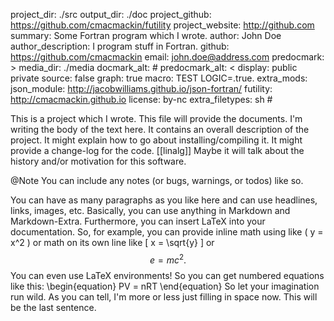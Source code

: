 project_dir: ./src
output_dir: ./doc
project_github: https://github.com/cmacmackin/futility
project_website: http://github.com
summary: Some Fortran program which I wrote.
author: John Doe
author_description: I program stuff in Fortran.
github: https://github.com/cmacmackin
email: john.doe@address.com
predocmark: >
media_dir: ./media
docmark_alt: #
predocmark_alt: <
display: public
         private
source: false
graph: true
macro: TEST
       LOGIC=.true.
extra_mods: json_module: http://jacobwilliams.github.io/json-fortran/
            futility: http://cmacmackin.github.io
license: by-nc
extra_filetypes: sh #

This is a project which I wrote. This file will provide the documents. I'm
writing the body of the text here. It contains an overall description of the
project. It might explain how to go about installing/compiling it. It might
provide a change-log for the code. [[linalg]] Maybe it will talk about the
history and/or motivation for this software.

@Note
You can include any notes (or bugs, warnings, or todos) like so.

You can have as many paragraphs as you like here and can use headlines, links,
images, etc. Basically, you can use anything in Markdown and Markdown-Extra.
Furthermore, you can insert LaTeX into your documentation. So, for example,
you can provide inline math using like \( y = x^2 \) or math on its own line
like \[ x = \sqrt{y} \] or $$ e = mc^2. $$ You can even use LaTeX environments!
So you can get numbered equations like this:
\begin{equation}
  PV = nRT
\end{equation}
So let your imagination run wild. As you can tell, I'm more or less just
filling in space now. This will be the last sentence.
